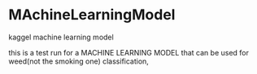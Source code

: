 # MAchineLearningModel
kaggel machine learning model



this is a test run for a MACHINE LEARNING MODEL that can be used for weed(not the smoking one) classification,
